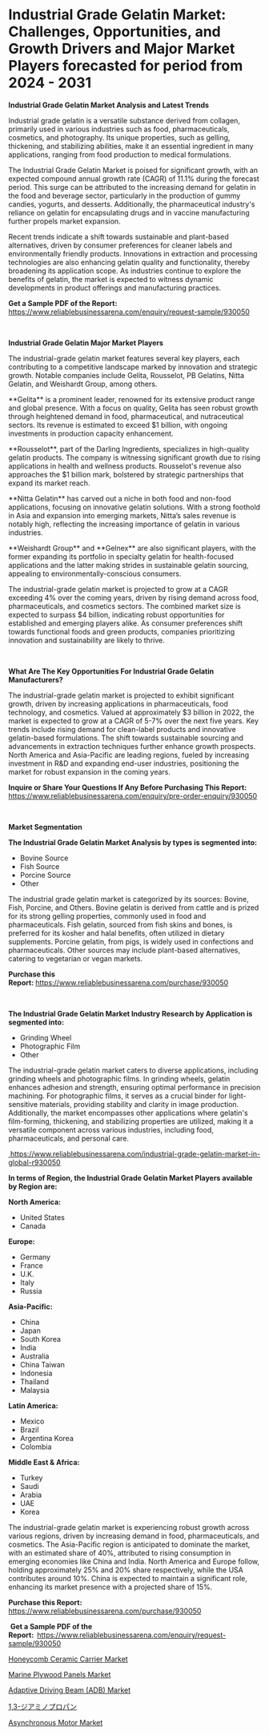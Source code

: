 <p><h1>Industrial Grade Gelatin Market: Challenges, Opportunities, and Growth Drivers and Major Market Players forecasted for period from 2024 - 2031</h1></p><p><strong>Industrial Grade Gelatin Market Analysis and Latest Trends</strong></p>
<p><p>Industrial grade gelatin is a versatile substance derived from collagen, primarily used in various industries such as food, pharmaceuticals, cosmetics, and photography. Its unique properties, such as gelling, thickening, and stabilizing abilities, make it an essential ingredient in many applications, ranging from food production to medical formulations.</p><p>The Industrial Grade Gelatin Market is poised for significant growth, with an expected compound annual growth rate (CAGR) of 11.1% during the forecast period. This surge can be attributed to the increasing demand for gelatin in the food and beverage sector, particularly in the production of gummy candies, yogurts, and desserts. Additionally, the pharmaceutical industry's reliance on gelatin for encapsulating drugs and in vaccine manufacturing further propels market expansion.</p><p>Recent trends indicate a shift towards sustainable and plant-based alternatives, driven by consumer preferences for cleaner labels and environmentally friendly products. Innovations in extraction and processing technologies are also enhancing gelatin quality and functionality, thereby broadening its application scope. As industries continue to explore the benefits of gelatin, the market is expected to witness dynamic developments in product offerings and manufacturing practices.</p></p>
<p><strong>Get a Sample PDF of the Report:&nbsp;</strong> <a href="https://www.reliablebusinessarena.com/enquiry/request-sample/930050">https://www.reliablebusinessarena.com/enquiry/request-sample/930050</a></p>
<p>&nbsp;</p>
<p><strong>Industrial Grade Gelatin Major Market Players</strong></p>
<p><p>The industrial-grade gelatin market features several key players, each contributing to a competitive landscape marked by innovation and strategic growth. Notable companies include Gelita, Rousselot, PB Gelatins, Nitta Gelatin, and Weishardt Group, among others.</p><p>**Gelita** is a prominent leader, renowned for its extensive product range and global presence. With a focus on quality, Gelita has seen robust growth through heightened demand in food, pharmaceutical, and nutraceutical sectors. Its revenue is estimated to exceed $1 billion, with ongoing investments in production capacity enhancement.</p><p>**Rousselot**, part of the Darling Ingredients, specializes in high-quality gelatin products. The company is witnessing significant growth due to rising applications in health and wellness products. Rousselot's revenue also approaches the $1 billion mark, bolstered by strategic partnerships that expand its market reach.</p><p>**Nitta Gelatin** has carved out a niche in both food and non-food applications, focusing on innovative gelatin solutions. With a strong foothold in Asia and expansion into emerging markets, Nitta’s sales revenue is notably high, reflecting the increasing importance of gelatin in various industries.</p><p>**Weishardt Group** and **Gelnex** are also significant players, with the former expanding its portfolio in specialty gelatin for health-focused applications and the latter making strides in sustainable gelatin sourcing, appealing to environmentally-conscious consumers.</p><p>The industrial-grade gelatin market is projected to grow at a CAGR exceeding 4% over the coming years, driven by rising demand across food, pharmaceuticals, and cosmetics sectors. The combined market size is expected to surpass $4 billion, indicating robust opportunities for established and emerging players alike. As consumer preferences shift towards functional foods and green products, companies prioritizing innovation and sustainability are likely to thrive.</p></p>
<p>&nbsp;</p>
<p><strong>What Are The Key Opportunities For Industrial Grade Gelatin Manufacturers?</strong></p>
<p><p>The industrial-grade gelatin market is projected to exhibit significant growth, driven by increasing applications in pharmaceuticals, food technology, and cosmetics. Valued at approximately $3 billion in 2022, the market is expected to grow at a CAGR of 5-7% over the next five years. Key trends include rising demand for clean-label products and innovative gelatin-based formulations. The shift towards sustainable sourcing and advancements in extraction techniques further enhance growth prospects. North America and Asia-Pacific are leading regions, fueled by increasing investment in R&D and expanding end-user industries, positioning the market for robust expansion in the coming years.</p></p>
<p><strong>Inquire or Share Your Questions If Any Before Purchasing This Report:</strong> <a href="https://www.reliablebusinessarena.com/enquiry/pre-order-enquiry/930050">https://www.reliablebusinessarena.com/enquiry/pre-order-enquiry/930050</a></p>
<p>&nbsp;</p>
<p><strong>Market Segmentation</strong></p>
<p><strong>The Industrial Grade Gelatin Market Analysis by types is segmented into:</strong></p>
<p><ul><li>Bovine Source</li><li>Fish Source</li><li>Porcine Source</li><li>Other</li></ul></p>
<p><p>The industrial grade gelatin market is categorized by its sources: Bovine, Fish, Porcine, and Others. Bovine gelatin is derived from cattle and is prized for its strong gelling properties, commonly used in food and pharmaceuticals. Fish gelatin, sourced from fish skins and bones, is preferred for its kosher and halal benefits, often utilized in dietary supplements. Porcine gelatin, from pigs, is widely used in confections and pharmaceuticals. Other sources may include plant-based alternatives, catering to vegetarian or vegan markets.</p></p>
<p><strong>Purchase this Report:&nbsp;</strong><a href="https://www.reliablebusinessarena.com/purchase/930050">https://www.reliablebusinessarena.com/purchase/930050</a></p>
<p>&nbsp;</p>
<p><strong>The Industrial Grade Gelatin Market Industry Research by Application is segmented into:</strong></p>
<p><ul><li>Grinding Wheel</li><li>Photographic Film</li><li>Other</li></ul></p>
<p><p>The industrial-grade gelatin market caters to diverse applications, including grinding wheels and photographic films. In grinding wheels, gelatin enhances adhesion and strength, ensuring optimal performance in precision machining. For photographic films, it serves as a crucial binder for light-sensitive materials, providing stability and clarity in image production. Additionally, the market encompasses other applications where gelatin's film-forming, thickening, and stabilizing properties are utilized, making it a versatile component across various industries, including food, pharmaceuticals, and personal care.</p></p>
<p><a href="https://www.reliablebusinessarena.com/industrial-grade-gelatin-market-in-global-r930050">&nbsp;https://www.reliablebusinessarena.com/industrial-grade-gelatin-market-in-global-r930050</a></p>
<p><strong>In terms of Region, the Industrial Grade Gelatin Market Players available by Region are:</strong></p>
<p>
    <p> <strong> North America: </strong>
        <ul>
            <li>United States</li>
            <li>Canada</li>
        </ul>
        </p> 
    <p> <strong> Europe: </strong>
        <ul>
            <li>Germany</li>
            <li>France</li>
            <li>U.K.</li>
            <li>Italy</li>
            <li>Russia</li>
        </ul>
        </p> 
    <p> <strong> Asia-Pacific: </strong>
        <ul>
            <li>China</li>
            <li>Japan</li>
            <li>South Korea</li>
            <li>India</li>
            <li>Australia</li>
            <li>China Taiwan</li>
            <li>Indonesia</li>
            <li>Thailand</li>
            <li>Malaysia</li>
        </ul>
        </p> 
    <p> <strong> Latin America: </strong>
        <ul>
            <li>Mexico</li>
            <li>Brazil</li>
            <li>Argentina Korea</li>
            <li>Colombia</li>
        </ul>
        </p> 
    <p> <strong> Middle East & Africa: </strong>
        <ul>
            <li>Turkey</li>
            <li>Saudi</li>
            <li>Arabia</li>
            <li>UAE</li>
            <li>Korea</li>
        </ul>
    </p>
    </p>
<p><p>The industrial-grade gelatin market is experiencing robust growth across various regions, driven by increasing demand in food, pharmaceuticals, and cosmetics. The Asia-Pacific region is anticipated to dominate the market, with an estimated share of 40%, attributed to rising consumption in emerging economies like China and India. North America and Europe follow, holding approximately 25% and 20% share respectively, while the USA contributes around 10%. China is expected to maintain a significant role, enhancing its market presence with a projected share of 15%.</p></p>
<p><strong>Purchase this Report: </strong><a href="https://www.reliablebusinessarena.com/purchase/930050">https://www.reliablebusinessarena.com/purchase/930050</a></p>
<p>&nbsp;<strong>Get a Sample PDF of the Report:&nbsp;&nbsp;</strong><a href="https://www.reliablebusinessarena.com/enquiry/request-sample/930050">https://www.reliablebusinessarena.com/enquiry/request-sample/930050</a></p>
<p><strong></strong></p>
<p><p><a href="https://issuu.com/reportprime-2/docs/honeycomb-ceramic-carrier-market-si_e299b5cd1bb527">Honeycomb Ceramic Carrier Market</a></p><p><a href="https://medium.com/@alan.buckland656/in-the-marine-plywood-panels-market-the-main-focus-is-on-keeping-costs-low-and-getting-the-most-fcd91c537297">Marine Plywood Panels Market</a></p><p><a href="https://issuu.com/reportprime-2/docs/adaptive-driving-beam-adb-market-si_f356480f145ed9">Adaptive Driving Beam (ADB) Market</a></p><p><a href="https://medium.com/@zionmetz1960/1-3-diaminopropane-market-%E3%81%AE%E3%82%B0%E3%83%AD%E3%83%BC%E3%83%90%E3%83%AB%E5%B8%82%E5%A0%B4%E6%A6%82%E8%A6%81%E3%81%AF-%E4%B8%96%E7%95%8C%E3%81%8A%E3%82%88%E3%81%B3%E4%B8%BB%E8%A6%81%E5%B8%82%E5%A0%B4%E3%81%AB%E3%81%8A%E3%81%91%E3%82%8B%E6%A5%AD%E7%95%8C%E3%81%AB%E5%BD%B1%E9%9F%BF%E3%82%92%E4%B8%8E%E3%81%88%E3%82%8B%E4%B8%BB%E8%A6%81%E3%81%AA%E3%83%88%E3%83%AC%E3%83%B3%E3%83%89%E3%81%AB%E3%81%A4%E3%81%84%E3%81%A6-%E7%8B%AC%E8%87%AA%E3%81%AE%E8%A6%96%E7%82%B9%E3%82%92%E6%8F%90%E4%BE%9B%E3%81%97%E3%81%BE%E3%81%99-f5aeced22ba9">1,3-ジアミノプロパン</a></p><p><a href="https://medium.com/@alan.buckland656/this-report-on-asynchronous-motor-market-is-a-comprehensive-analysis-of-market-shares-ecba5d773ae5">Asynchronous Motor Market</a></p></p>